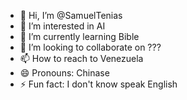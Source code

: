 - 👋 Hi, I’m @SamuelTenias
- 👀 I’m interested in AI
- 🌱 I’m currently learning Bible
- 💞️ I’m looking to collaborate on ???
- 📫 How to reach to Venezuela
- 😄 Pronouns: Chinase
- ⚡ Fun fact: I don't know speak English

<!---
SamuelTenias/SamuelTenias is a ✨ special ✨ repository because its `README.md` (this file) appears on your GitHub profile.
You can click the Preview link to take a look at your changes.
--->
